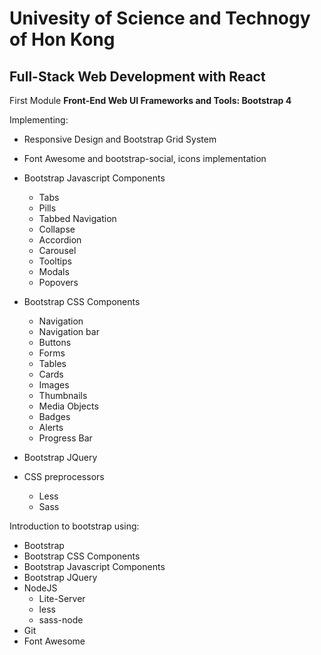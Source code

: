 
Univesity of Science and Technogy of Hon Kong
=============================================

Full-Stack Web Development with React
-------------------------------------

First Module **Front-End Web UI Frameworks and Tools: Bootstrap 4**

Implementing:
- Responsive Design and Bootstrap Grid System

- Font Awesome and bootstrap-social, icons implementation

- Bootstrap Javascript Components
  * Tabs 
  * Pills
  * Tabbed Navigation 
  * Collapse
  * Accordion
  * Carousel
  * Tooltips
  * Modals 
  * Popovers

- Bootstrap CSS Components 
  * Navigation 
  * Navigation bar 
  * Buttons 
  * Forms 
  * Tables 
  * Cards
  * Images
  * Thumbnails
  * Media Objects
  * Badges
  * Alerts
  * Progress Bar

- Bootstrap JQuery

- CSS preprocessors
  * Less
  * Sass

Introduction to bootstrap using:
- Bootstrap
- Bootstrap CSS Components
- Bootstrap Javascript Components
- Bootstrap JQuery
- NodeJS
  * Lite-Server
  * less
  * sass-node
- Git
- Font Awesome


